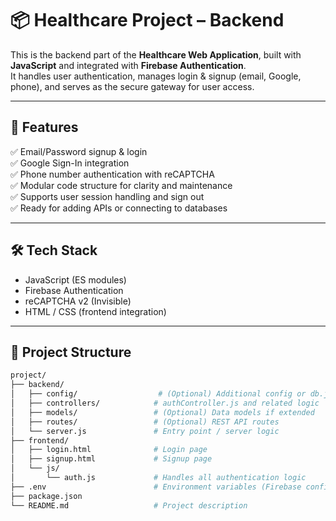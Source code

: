 # 📦 Healthcare Project – Backend

This is the backend part of the **Healthcare Web Application**, built with **JavaScript** and integrated with **Firebase Authentication**.  
It handles user authentication, manages login & signup (email, Google, phone), and serves as the secure gateway for user access.

---

## 🚀 Features
✅ Email/Password signup & login  
✅ Google Sign-In integration  
✅ Phone number authentication with reCAPTCHA  
✅ Modular code structure for clarity and maintenance  
✅ Supports user session handling and sign out  
✅ Ready for adding APIs or connecting to databases

---

## 🛠 Tech Stack
- JavaScript (ES modules)
- Firebase Authentication
- reCAPTCHA v2 (Invisible)
- HTML / CSS (frontend integration)

---

## 📂 Project Structure
```bash
project/
├── backend/
│   ├── config/                  # (Optional) Additional config or db.js
│   ├── controllers/            # authController.js and related logic
│   ├── models/                 # (Optional) Data models if extended
│   ├── routes/                 # (Optional) REST API routes
│   └── server.js               # Entry point / server logic
├── frontend/
│   ├── login.html              # Login page
│   ├── signup.html             # Signup page
│   └── js/
│       └── auth.js             # Handles all authentication logic
├── .env                        # Environment variables (Firebase config)
├── package.json
└── README.md                   # Project description
